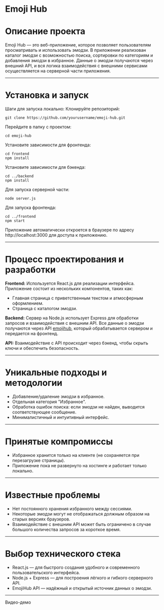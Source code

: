 # Emoji Hub
# Описание проекта
Emoji Hub — это веб-приложение, которое позволяет пользователям просматривать и использовать эмодзи. В приложении реализован каталог эмодзи с возможностью поиска, сортировки по категориям и добавления эмодзи в избранное. Данные о эмодзи получаются через внешний API, и вся логика взаимодействия с внешними сервисами осуществляется на серверной части приложения.
___
# Установка и запуск
Шаги для запуска локально:
Клонируйте репозиторий:

```
git clone https://github.com/yourusername/emoji-hub.git
```
Перейдите в папку с проектом:
```
cd emoji-hub
```
Установите зависимости для фронтенда:
```
cd frontend
npm install
```
Установите зависимости для бэкенда:
```
cd ../backend
npm install
```
Для запуска серверной части:
```
node server.js
```
Для запуска фронтенда:
```
cd ../frontend
npm start
```

Приложение автоматически откроется в браузере по адресу http://localhost:3000 для доступа к приложению.
___
# Процесс проектирования и разработки
**Frontend:** Используется React.js для реализации интерфейса. Приложение состоит из нескольких компонентов, таких как:
- Главная страница с приветственным текстом и атмосферным оформлением.
- Страница с каталогом эмодзи.

**Backend:** Сервер на Node.js использует Express для обработки запросов и взаимодействия с внешним API. Все данные о эмодзи получаются через API [emojihub](https://github.com/cheatsnake/emojihub), который обрабатывается сервером и передается на фронтенд.

**API:** Взаимодействие с API происходит через бэкенд, чтобы скрыть ключи и обеспечить безопасность.
___
# Уникальные подходы и методологии
- Добавление/удаление эмодзи в избранное.
- Отдельная категория "Избранное".
- Обработка ошибок поиска: если эмодзи не найден, выводится соответствующее сообщение.
- Минималистичный и интуитивный интерфейс.
___
# Принятые компромиссы
- Избранное хранится только на клиенте (не сохраняется при перезагрузке страницы).
- Приложение пока не развернуто на хостинге и работает только локально.
___
# Известные проблемы
- Нет постоянного хранения избранного между сессиями.
- Некоторые эмодзи могут не отображаться должным образом на старых версиях браузеров.
- Взаимодействие с внешним API может быть ограничено в случае большого количества запросов за короткое время.
___
# Выбор технического стека
- React.js — для быстрого создания удобного и современного пользовательского интерфейса.
- Node.js + Express — для построения лёгкого и гибкого серверного API.
- EmojiHub API — надёжный и открытый источник данных о эмодзи.
___
Видео-демо
